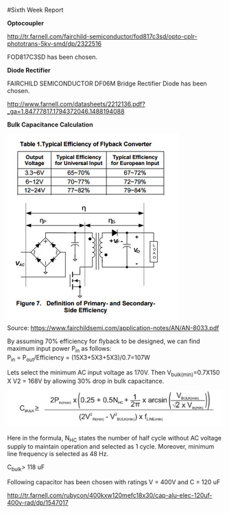 #Sixth Week Report 

**Optocoupler**

http://tr.farnell.com/fairchild-semiconductor/fod817c3sd/opto-cplr-phototrans-5kv-smd/dp/2322516

FOD817C3SD has been chosen. 

**Diode Rectifier**  

FAIRCHILD SEMICONDUCTOR  DF06M  Bridge Rectifier Diode has been chosen.

http://www.farnell.com/datasheets/2212136.pdf?_ga=1.84777817.1794372046.1488194088

**Bulk Capacitance Calculation**  

![](./Images/flyback_efficiency_typical.jpg)  
Source: https://www.fairchildsemi.com/application-notes/AN/AN-8033.pdf  

By assuming 70% efficiency for flyback to be designed, we can find maximum input power P<sub>in</sub> as follows:  
  P<sub>in</sub> = P<sub>out</sub>/Efficiency = (15X3+5X3+5X3)/0.7=107W 

Lets select the minimum AC input voltage as 170V. Then V<sub>bulk(min)</sub>=0.7X150 X V2 = 168V by allowing 30% drop in bulk capacitance. 


![](./Images/bulk_capacitance.jpg)  

Here in the formula, N<sub>HC</sub> states the number of half cycle without AC voltage supply to maintain operation and selected as 1 cycle. Moreover, minimum line frequency is selected as 48 Hz.  


C<sub>bulk</sub>> 118 uF  

Following capacitor has been chosen with ratings V = 400V and C = 120 uF  

http://tr.farnell.com/rubycon/400kxw120mefc18x30/cap-alu-elec-120uf-400v-rad/dp/1547017

